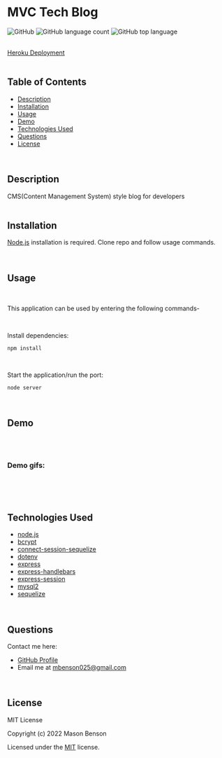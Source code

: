 # MVC Tech Blog

![GitHub](https://img.shields.io/github/license/mbenson025/mvc-tech-blog)
![GitHub language count](https://img.shields.io/github/languages/count/mbenson025/mvc-tech-blog)
![GitHub top language](https://img.shields.io/github/languages/top/mbenson025/mvc-tech-blog)

<br>
<a href="https://mvc-tech-blog-mb.herokuapp.com/">Heroku Deployment</a>
<br><br>

## Table of Contents

- [Description](#description)
- [Installation](#installation)
- [Usage](#usage)
- [Demo](#demo)
- [Technologies Used](#technologies-used)
- [Questions](#questions)
- [License](#license)

<br>

## Description

CMS(Content Management System) style blog for developers
<br>
<br>

## Installation

[Node.js](https://nodejs.org/en/) installation is required. Clone repo and follow usage commands.

<br>

## Usage

<br>

This application can be used by entering the following commands-

<br>

Install dependencies:

```
npm install
```

<br>

Start the application/run the port:

```
node server
```

<br>

## Demo

<br>

<!-- [Full Video Demo](https://drive.google.com/file/d/1A07wRr_sdNGFyZE6y547SnCxX1iEwOGt/view) -->

<br>

### Demo gifs:

<br>

<br>

<br>

## Technologies Used

- [node.js](https://nodejs.org/en/)
- [bcrypt](https://www.npmjs.com/package/bcrypt)
- [connect-session-sequelize](https://www.npmjs.com/package/connect-session-sequelize)
- [dotenv](https://www.npmjs.com/package/dotenv)
- [express](https://expressjs.com/)
- [express-handlebars](https://www.npmjs.com/package/express-handlebars)
- [express-session](https://www.npmjs.com/package/express-session)
- [mysql2](https://www.npmjs.com/package/mysql2)
- [sequelize](https://sequelize.org/)

<br>

## Questions

Contact me here:

- [GitHub Profile](https://github.com/mbenson025)
- Email me at mbenson025@gmail.com

<br>

## License

MIT License

Copyright (c) 2022 Mason Benson

Licensed under the [MIT](LICENSE) license.
